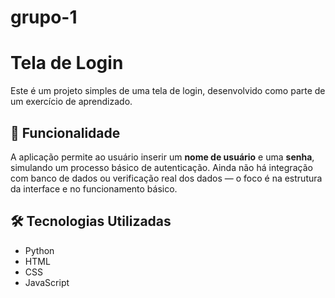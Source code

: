 # grupo-1
# Tela de Login

Este é um projeto simples de uma tela de login, desenvolvido como parte de um exercício de aprendizado.

## 🔐 Funcionalidade

A aplicação permite ao usuário inserir um **nome de usuário** e uma **senha**, simulando um processo básico de autenticação. Ainda não há integração com banco de dados ou verificação real dos dados — o foco é na estrutura da interface e no funcionamento básico.

## 🛠️ Tecnologias Utilizadas

- Python
- HTML
- CSS
- JavaScript
